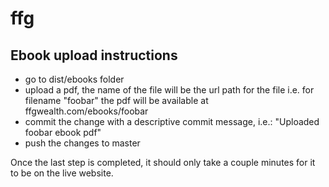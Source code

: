 # ffg


## Ebook upload instructions
- go to dist/ebooks folder
- upload a pdf, the name of the file will be the url path for the file
i.e. for filename "foobar" the pdf will be available at ffgwealth.com/ebooks/foobar
- commit the change with a descriptive commit message, i.e.: "Uploaded foobar ebook pdf"
- push the changes to master

Once the last step is completed, it should only take a couple minutes for it to be on the live website.
